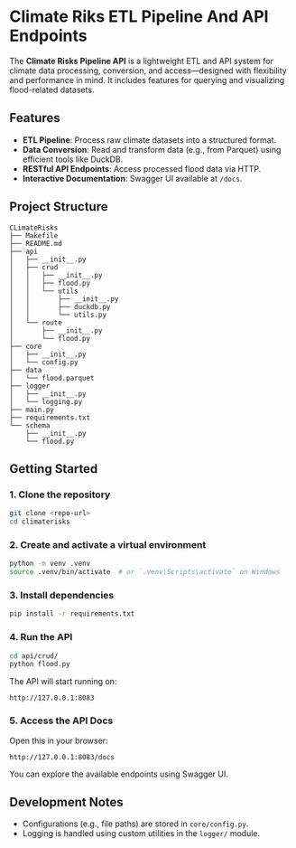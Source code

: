 # Climate Riks ETL Pipeline And API Endpoints
The **Climate Risks Pipeline API** is a lightweight ETL and API system for climate data processing, conversion, and access—designed with flexibility and performance in mind. It includes features for querying and visualizing flood-related datasets.

## Features
* **ETL Pipeline**: Process raw climate datasets into a structured format.
* **Data Conversion**: Read and transform data (e.g., from Parquet) using efficient tools like DuckDB.
* **RESTful API Endpoints**: Access processed flood data via HTTP.
*  **Interactive Documentation**: Swagger UI available at `/docs`.


## Project Structure

```
CLimateRisks
├── Makefile
├── README.md
├── api
│   ├── __init__.py
│   ├── crud
│   │   ├── __init__.py
│   │   ├── flood.py
│   │   └── utils
│   │       ├── __init__.py
│   │       ├── duckdb.py
│   │       └── utils.py
│   └── route
│       ├── __init__.py
│       └── flood.py
├── core
│   ├── __init__.py
│   └── config.py
├── data
│   └── flood.parquet
├── logger
│   ├── __init__.py
│   └── logging.py
├── main.py
├── requirements.txt
└── schema
    ├── __init__.py
    └── flood.py
```

## Getting Started

### 1. Clone the repository

```bash
git clone <repo-url>
cd climaterisks
```

### 2. Create and activate a virtual environment

```bash
python -m venv .venv
source .venv/bin/activate  # or `.venv\Scripts\activate` on Windows
```

### 3. Install dependencies

```bash
pip install -r requirements.txt
```

### 4. Run the API

```bash
cd api/crud/
python flood.py
```

The API will start running on:

```
http://127.0.0.1:8083
```

### 5. Access the API Docs

Open this in your browser:

```
http://127.0.0.1:8083/docs
```
You can explore the available endpoints using Swagger UI.

## Development Notes
* Configurations (e.g., file paths) are stored in `core/config.py`.
* Logging is handled using custom utilities in the `logger/` module.

